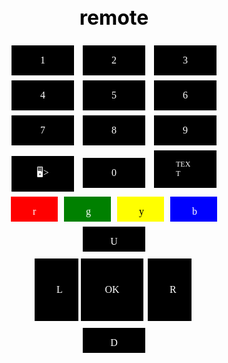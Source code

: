 # remote

<html>
<head>
  <meta http-equiv="CONTENT-TYPE" content="text/html; charset=UTF-8">
  <title>MYTV remote control</title>    <meta charset="UTF-8">
    <link rel="stylesheet" href="style.css">
    <link href='https://unpkg.com/boxicons@2.0.7/css/boxicons.min.css' rel='stylesheet'>
     <meta name="viewport" content="width=device-width, initial-scale=1.0">
  <style>
  body {
    background-image: url('https://raw.githubusercontent.com/budaksixteen16/test/master/neon.jpg');
    color: black;
    font-size: 16px;
    text-align: center;
  }
  .button {
    width: 30px;
    border: none;
    text-align: center;
    background-color: black;
    color: white;
    padding: 15px 35px;
    margin: 4px 7px;
    text-decoration: none;
    font-size: 16px;
    font-family: Amiri;
  }
  .button1 {
    width: 100px;
    background-color: black;
    color: white;
  }
  .button2 {
    width: 100px;
    background-color: black;
    color: white;
  }
  .button3 {
    width: 100px;
    background-color: black;
    color: white;
  }
  .button4 {
    width: 100px;
    background-color: black;
    color: white;
  }
  .button5 {
    width: 100px;
    background-color: black;
    color: white;
  }
  .button6 {
    width: 100px;
    background-color: black;
    color: white;
  }
  .button7 {
    width: 100px;
    background-color: black;
    color: white;
  }
  .button8 {
    width: 100px;
    background-color: black;
    color: white;
  }
  .button9 {
    width: 100px;
    background-color: black;
    color: white;
  }
  .button10 {
    width: 100px;
    background-color: black;
    color: white;
  }
  .button11 {
    width: 100px;
    background-color: black;
    color: white;
    font-size: 12px;
    text-align: left;
  }
  .buttonRed {
    width: 75px;
    height: 40px;
    background-color: red;
    font-size: 16px;
    margin: 4px 5px;
  }
  .buttonGreen {
    width: 75px;
    height: 40px;
    background-color: green;
    font-size: 16px;
    margin: 4px 5px;
  }
  .buttonYellow {
    width: 75px;
    height: 40px;
    background-color: yellow;
    color: black;
    margin: 4px 5px;
  }
  .buttonBlue {
    width: 75px;
    height: 40px;
    background-color: blue;
    font-size: 16px;
    margin: 4px 5px;
  }
  .buttonLeft {
    width: 40px;
    height: 100px;
    background-color: black;
    color: white;
    font-size: 16px;
    margin: 4px 2px;
  }
  .buttonUp {
    width: 100px;
    height: 40px;
    background-color: black;
    color: white;
    font-size: 16px;
    margin: 4px 5px;
  }
  .buttonRight {
    width: 40px;
    height: 100px;
    background-color: black;
    color: white;
    font-size: 16px;
    margin: 4px 5px;
  }
  .buttonOK {
    width: 100px;
    height: 100px;
    background-color: black;
    color: white;
    font-size: 16px;
    margin: 7px 2px;
  }
  .buttonDown {
    width: 100px;
    height: 40px;
    background-color: black;
    color: white;
    font-size: 16px;
    margin: 4px 5px;
  }</style>
</head>
<body>
  <a href="/storage/emulated/0/html/TV/remote/1.html"><button class="button button1">1</button></a><a href="/storage/emulated/0/html/TV/remote/2.html"><button class="button button2">2</button></a><a href="/storage/emulated/0/html/TV/remote/3.html"><button class="button button3">3</button></a><div></div><a href="/storage/emulated/0/html/TV/remote/4.html"><button class="button button4">4</button></a><a href="/storage/emulated/0/html/TV/remote/5.html"><button class="button button5">5</button></a><a href="/storage/emulated/0/html/TV/remote/6.html"><button class="button button6">6</button></a><div></div><a href="/storage/emulated/0/html/TV/remote/7.html"><button class="button button7">7</button></a><a href="/storage/emulated/0/html/TV/remote/8.html"><button class="button button8">8</button></a><a href="/storage/emulated/0/html/TV/remote/9.html"><button class="button button9">9</button></a><div></div><a href="/storage/emulated/0/html/TV/remote/9.html"><button class="button button9">🖥️></button></a><a href="/storage/emulated/0/html/TV/remote/0.html"><button class="button button10">0</button></a><a href="/storage/emulated/0/html/TV/remote/9.html"><button class="button button11">TEXT</button></a><div><a href="/storage/emulated/0/html/TV/remote/merah.html"><button class="button buttonRed">r</button></a><a href="#"><button class="button buttonGreen">g</button></a><a href="#"><button class="button buttonYellow">y</button></a><a href="#"><button class="button buttonBlue">b</button></a></div>
  <div><a href="#"><button class="button buttonUp">U</button></a></div><div><a href="#"><button class="button buttonLeft">L</button></a><a href="#"><button class="button buttonOK">OK</button></a><a href="#"><button class="button buttonRight">R</button></a></div><div><a href="#"><button class="button buttonDown">D</button></a></div>

</body>
<style>
@import url('https://fonts.googleapis.com/css2?family=Amiri&display=swap');
</style>
</html>


